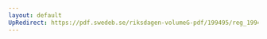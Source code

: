 ```yaml
---
layout: default
UpRedirect: https://pdf.swedeb.se/riksdagen-volumeG-pdf/199495/reg_199495/reg_199495_0422.pdf
---
```

